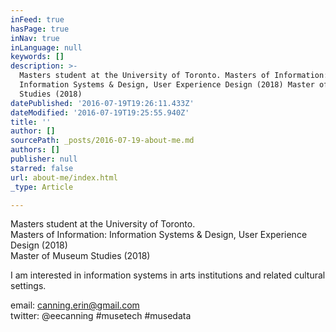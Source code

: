 ```yaml
---
inFeed: true
hasPage: true
inNav: true
inLanguage: null
keywords: []
description: >-
  Masters student at the University of Toronto. Masters of Information:
  Information Systems & Design, User Experience Design (2018) Master of Museum
  Studies (2018)
datePublished: '2016-07-19T19:26:11.433Z'
dateModified: '2016-07-19T19:25:55.940Z'
title: ''
author: []
sourcePath: _posts/2016-07-19-about-me.md
authors: []
publisher: null
starred: false
url: about-me/index.html
_type: Article

---
```

Masters student at the University of Toronto.  
Masters of Information: Information Systems & Design, User Experience Design (2018)  
Master of Museum Studies (2018)

I am interested in information systems in arts institutions and related cultural settings. 

email: canning.erin@gmail.com  
twitter: @eecanning \#musetech \#musedata
